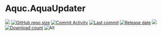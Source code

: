 # Aquc.AquaUpdater
[![](https://img.shields.io/badge/.NET-%206-blue)]()
[![GitHub repo size](https://img.shields.io/github/repo-size/aquamarine5/Aquc.AquaUpdater)](https://github.com/aquamarine5/Aquc.AquaUpdater)
[![Commit Activity](https://img.shields.io/github/commit-activity/m/aquamarine5/Aquc.AquaUpdater)]()
[![Last commit](https://img.shields.io/github/last-commit/aquamarine5/Aquc.AquaUpdater)]()
[![Release date](https://img.shields.io/github/release-date-pre/aquamarine5/Aquc.AquaUpdater)]()
[![](https://img.shields.io/github/actions/workflow/status/aquamarine5/Aquc.AquaUpdater/codeql.yml)]()
[![Download count](https://img.shields.io/github/downloads/aquamarine5/Aquc.AquaUpdater/total)]()
![Alt](https://repobeats.axiom.co/api/embed/4d6b8dfa6b640c61ffafda093e55ccbb757c38a6.svg "Repobeats analytics image")
